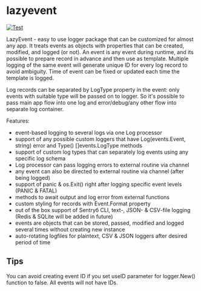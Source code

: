 # lazyevent
[![Test](https://github.com/lazybark/lazyevent/actions/workflows/test.yml/badge.svg)](https://github.com/lazybark/lazyevent/actions/workflows/test.yml)

LazyEvent - easy to use logger package that can be customized for almost any app. It treats events as objects with properties that can be created, modified, and logged (or not). An event is any event during runtime, and its possible to prepare record in advance and then use as template. Multiple logging of the same event will generate unique ID for every log record to avoid ambiguity. Time of event can be fixed or updated each time the template is logged.

Log records can be separated by LogType property in the event: only events with suitable type will be passed on to logger. So it's possible to pass main app flow into one log and error/debug/any other flow into separate log container.

Features:

* event-based logging to several logs via one Log processor
* support of any possible custom loggers that have Log(events.Event, string) error and Type() []events.LogType methods
* support of custom log types that can separately log events using any specific log schema
* Log processor can pass logging errors to external routine via channel
* any event can also be directed to external routine via channel (after being logged)
* support of panic & os.Exit() right after logging specific event levels (PANIC & FATAL)
* methods to await output and log error from external functions
* custom styling for records with Event.Format property
* out of the box support of Sentryб CLI, text-, JSON- & CSV-file logging (Redis & SQLite will be added in future)
* events are objects that can be stored, passed, modified and logged several times without creating new instance
* auto-rotating logfiles for plaintext, CSV & JSON loggers after desired period of time

## Tips
You can avoid creating event ID if you set useID parameter for logger.New() function to false. All events will not have IDs.
